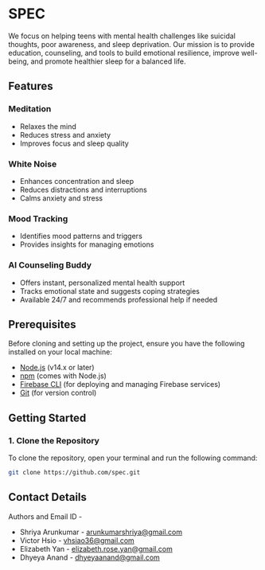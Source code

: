 # SPEC

We focus on helping teens with mental health challenges like suicidal thoughts, poor awareness, and sleep deprivation. Our mission is to provide education, counseling, and tools to build emotional resilience, improve well-being, and promote healthier sleep for a balanced life.

## Features

### Meditation
- Relaxes the mind
- Reduces stress and anxiety
- Improves focus and sleep quality

### White Noise
- Enhances concentration and sleep
- Reduces distractions and interruptions
- Calms anxiety and stress

### Mood Tracking
- Identifies mood patterns and triggers
- Provides insights for managing emotions

### AI Counseling Buddy
- Offers instant, personalized mental health support
- Tracks emotional state and suggests coping strategies
- Available 24/7 and recommends professional help if needed

## Prerequisites

Before cloning and setting up the project, ensure you have the following installed on your local machine:

- [Node.js](https://nodejs.org/) (v14.x or later)
- [npm](https://www.npmjs.com/) (comes with Node.js)
- [Firebase CLI](https://firebase.google.com/docs/cli) (for deploying and managing Firebase services)
- [Git](https://git-scm.com/) (for version control)

## Getting Started

### 1. Clone the Repository

To clone the repository, open your terminal and run the following command:

```bash
git clone https://github.com/spec.git
```
## Contact Details

  Authors and Email ID -
  - Shriya Arunkumar - arunkumarshriya@gmail.com
  - Victor Hsio - vhsiao36@gmail.com
  - Elizabeth Yan - elizabeth.rose.yan@gmail.com
  - Dhyeya Anand - dhyeyaanand@gmail.com
